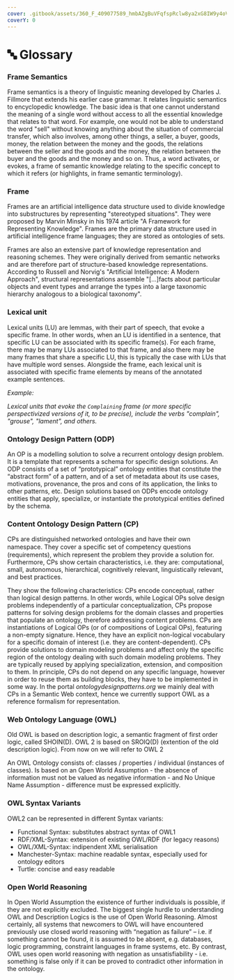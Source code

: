 ```yaml
---
cover: .gitbook/assets/360_F_409077589_hmbAZgBuVFqfspRclw8ya2xG8IW9y4oV.jpeg
coverY: 0
---
```


# 🔤 Glossary

### Frame Semantics

Frame semantics is a theory of linguistic meaning developed by Charles J. Fillmore that extends his earlier case grammar. It relates linguistic semantics to encyclopedic knowledge. The basic idea is that one cannot understand the meaning of a single word without access to all the essential knowledge that relates to that word. For example, one would not be able to understand the word "sell" without knowing anything about the situation of commercial transfer, which also involves, among other things, a seller, a buyer, goods, money, the relation between the money and the goods, the relations between the seller and the goods and the money, the relation between the buyer and the goods and the money and so on. Thus, a word activates, or evokes, a frame of semantic knowledge relating to the specific concept to which it refers (or highlights, in frame semantic terminology).

### Frame

Frames are an artificial intelligence data structure used to divide knowledge into substructures by representing "stereotyped situations". They were proposed by Marvin Minsky in his 1974 article "A Framework for Representing Knowledge". Frames are the primary data structure used in artificial intelligence frame languages; they are stored as ontologies of sets.

Frames are also an extensive part of knowledge representation and reasoning schemes. They were originally derived from semantic networks and are therefore part of structure-based knowledge representations. According to Russell and Norvig's "Artificial Intelligence: A Modern Approach", structural representations assemble "\[...]facts about particular objects and event types and arrange the types into a large taxonomic hierarchy analogous to a biological taxonomy".

### Lexical unit

Lexical units (LU) are lemmas, with their part of speech, that evoke a specific frame. In other words, when an LU is identified in a sentence, that specific LU can be associated with its specific frame(s). For each frame, there may be many LUs associated to that frame, and also there may be many frames that share a specific LU, this is typically the case with LUs that have multiple word senses. Alongside the frame, each lexical unit is associated with specific frame elements by means of the annotated example sentences.

_Example:_

_Lexical units that evoke the `Complaining` frame (or more specific perspectivized versions of it, to be precise), include the verbs "complain", "grouse", "lament", and others._

### Ontology Design Pattern (ODP)

An OP is a modelling solution to solve a recurrent ontology design problem. It is a template that represents a schema for specific design solutions. An ODP consists of a set of “prototypical” ontology entities that constitute the “abstract form” of a pattern, and of a set of metadata about its use cases, motivations, provenance, the pros and cons of its application, the links to other patterns, etc. Design solutions based on ODPs encode ontology entities that apply, specialize, or instantiate the prototypical entities defined by the schema.

### Content Ontology Design Pattern (CP)

CPs are distinguished networked ontologies and have their own namespace. They cover a speciﬁc set of competency questions (requirements), which represent the problem they provide a solution for. Furthermore, CPs show certain characteristics, i.e. they are: computational, small, autonomous, hierarchical, cognitively relevant, linguistically relevant, and best practices.

They show the following characteristics: CPs encode conceptual, rather than logical design patterns. In other words, while Logical OPs solve design problems independently of a particular conceptualization, CPs propose patterns for solving design problems for the domain classes and properties that populate an ontology, therefore addressing content problems. CPs are instantiations of Logical OPs (or of compositions of Logical OPs), featuring a non-empty signature. Hence, they have an explicit non-logical vocabulary for a specific domain of interest (i.e. they are content-dependent). CPs provide solutions to domain modeling problems and affect only the specific region of the ontology dealing with such domain modeling problems. They are typically reused by applying specialization, extension, and composition to them. In principle, CPs do not depend on any specific language, however in order to reuse them as building blocks, they have to be implemented in some way. In the portal _ontologydesignpatterns.org_ we mainly deal with CPs in a Semantic Web context, hence we currently support OWL as a reference formalism for representation.

### Web Ontology Language (OWL)

Old OWL is based on description logic, a semantic fragment of first order logic, called SHOIN(D). OWL 2 is based on SROIQ(D) (extention of the old description logic). From now on we will refer to OWL 2

An OWL Ontology consists of: classes / properties / individual (instances of classes). Is based on an Open World Assumption - the absence of information must not be valued as negative information - and No Unique Name Assumption - difference must be expressed explicitly.

### OWL Syntax Variants

OWL2 can be represented in different Syntax variants:

* Functional Syntax: substitutes abstract syntax of OWL1
* RDF/XML-Syntax: extension of existing OWL/RDF (for legacy reasons)
* OWL/XML-Syntax: indipendent XML serialisation
* Manchester-Syntax: machine readable syntax, especially used for ontology editors
* Turtle: concise and easy readable

### Open World Reasoning

In Open World Assumption the existence of further individuals is possible, if they are not explicitly excluded. The biggest single hurdle to understanding OWL and Description Logics is the use of Open World Reasoning. Almost certainly, all systems that newcomers to OWL will have encountered previously use closed world reasoning with “negation as failure” – i.e. if something cannot be found, it is assumed to be absent, e.g. databases, logic programming, constraint languages in frame systems, etc. By contrast, OWL uses open world reasoning with negation as unsatisfiability - i.e. something is false only if it can be proved to contradict other information in the ontology.
